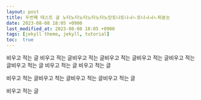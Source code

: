 ```yaml
---
layout: post
title: 두번째 테스트 글 노타노타노타노타노타노탄토나토나ㅘㄴ토나ㅘㅘㄴ톼놑논
date: 2023-08-08 18:05 +0900
last_modified_at: 2023-08-08 18:05 +0900
tags: [jekyll theme, jekyll, tutorial]
toc:  true
---
```

비우고 적는 글 비우고 적는 글비우고 적는 글비우고 적는 글비우고 적는 글비우고 적는 글비우고 적는 글
비우고 적는 글
비우고 적는 글




비우고 적는 글비우고 적는 글비우고 적는 글비우고 적는 글



비우고 적는 글